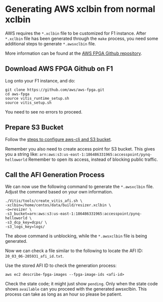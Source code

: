 # Generating AWS xclbin from normal xclbin

AWS requires the `*.xclbin` file to be customized for F1 instance. After 
`*.xclbin` file has been generated through the `make` process, you need some
additional steps to generate `*.awsxclbin` file.

More information can be found at the [AWS FPGA Github repository](https://github.com/aws/aws-fpga).

## Download AWS FPGA Github on F1

Log onto your F1 instance, and do:

```
git clone https://github.com/aws/aws-fpga.git
cd aws-fpga
source vitis_runtime_setup.sh
source vitis_setup.sh
```

You need to see no errors to proceed.

## Prepare S3 Bucket

Follow the 
[steps to configure aws-cli and S3 bucket](https://github.com/aws/aws-fpga/blob/master/Vitis/docs/Setup_AWS_CLI_and_S3_Bucket.md). 

Remember you also need to create access point for S3 bucket. This gives you a 
string like:
`arn:aws:s3:us-east-1:186486331965:accesspoint/pynq-helloworld`
Remember to open its access, instead of blocking public traffic.

## Call the AFI Generation Process

We can now use the following command to generate the `*.awsxclbin` file. Adjust
the command based on your own information.

```
./Vitis/tools/create_vitis_afi.sh \
-xclbin=/home/centos/data/build/resizer.xclbin \
-o=resizer \
-s3_bucket=arn:aws:s3:us-east-1:186486331965:accesspoint/pynq-helloworld \
-s3_dcp_key=dcps/ \
-s3_logs_key=logs/
```

The above command is unblocking, while the `*.awsxclbin` file is being 
generated.

Now we can check a file similar to the following to locate the AFI ID:
`20_03_06-205931_afi_id.txt`. 

Use the stored AFI ID to check the generation process:
```
aws ec2 describe-fpga-images --fpga-image-ids <afi-id>
```

Check the state code; it might just show `pending`. 
Only when the state code shows `available` can you 
proceed with the generated awsxclbin. This process can take as long as an
hour so please be patient.
